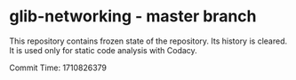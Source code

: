 # glib-networking - master branch

This repository contains frozen state of the repository.
Its history is cleared. It is used only for static code
analysis with Codacy.

Commit Time: 1710826379